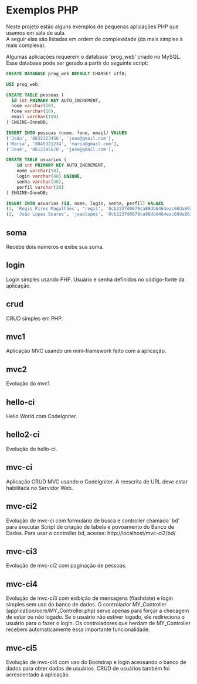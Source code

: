 Exemplos PHP
============
Neste projeto estão alguns exemplos de pequenas aplicações PHP que usamos em sala de aula.  
A seguir elas são listadas em ordem de complexidade (da mais simples à mais complexa).

Algumas aplicações requerem o database 'prog_web' criado no MySQL.
Esse database pode ser gerado a partir do seguinte script:

```sql
CREATE DATABASE prog_web DEFAULT CHARSET utf8;

USE prog_web;

CREATE TABLE pessoas (
  id int PRIMARY KEY AUTO_INCREMENT,
  nome varchar(50),
  fone varchar(10),
  email varchar(100)
) ENGINE=InnoDB;

INSERT INTO pessoas (nome, fone, email) VALUES
('João', '8832123456', 'joao@gmail.com'),
('Maria', '8845321234', 'maria@gmail.com'),
('José', '8812345678', 'jose@gmail.com');

CREATE TABLE usuarios (
    id int PRIMARY KEY AUTO_INCREMENT,
    nome varchar(50),
    login varchar(40) UNIQUE,
    senha varchar(40),
    perfil varchar(20)
) ENGINE=InnoDB;

INSERT INTO usuarios (id, nome, login, senha, perfil) VALUES
(1, 'Regis Pires Magalhães', 'regis', '8cb2237d0679ca88db6464eac60da96345513964', 'admin'),
(2, 'João Lopes Soares', 'joaolopes', '8cb2237d0679ca88db6464eac60da96345513964', 'user');
```

soma
-----
Recebe dois números e exibe sua soma.

login
-----
Login simples usando PHP. Usuário e senha definidos no código-fonte da aplicação. 
   
crud
-----
CRUD simples em PHP.

mvc1
-----
Aplicação MVC usando um mini-framework feito com a aplicação.

mvc2
-----
Evolução do mvc1.

hello-ci
-----
Hello World com CodeIgniter.

hello2-ci
-----
Evolução do hello-ci.

mvc-ci
-----
Aplicação CRUD MVC usando o CodeIgniter. A reescrita de URL deve estar habilitada no Servidor Web.

mvc-ci2
-----
Evolução de mvc-ci com formulário de busca e controller chamado 'bd' para executar Script de criação de tabela e povoamento do Banco de Dados. Para usar o controller bd, acesse: http://localhost/mvc-ci2/bd/

mvc-ci3
-----
Evolução de mvc-ci2 com paginação de pessoas.

mvc-ci4
-----
Evolução de mvc-ci3 com exibição de mensagens (flashdate) e login simples sem uso do banco de dados.
O controlador MY_Controller (application/core/MY_Controller.php) serve apenas para forçar a checagem de estar ou não logado. 
Se o usuário não estiver logado, ele redireciona o usuário para o fazer o login.
Os controladores que herdam de MY_Controller recebem automaticamente essa importante funcionalidade.

mvc-ci5
-----
Evolução de mvc-ci4 com uso do Bootstrap e login acessando o banco de dados para obter dados de usuários. CRUD de usuários também foi acrescentado à aplicação.

